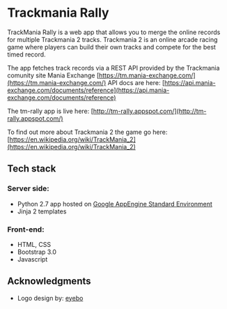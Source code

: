 # Trackmania Rally
TrackMania Rally is a web app that allows you to merge the online records for multiple Trackmania 2 tracks. 
Trackmania 2 is an online arcade racing game where players can build their own tracks and compete for the best timed record.

The app fetches track records via a REST  API provided by the Trackmania comunity site Mania Exchange 
[https://tm.mania-exchange.com/](https://tm.mania-exchange.com/) 
API docs are here: [https://api.mania-exchange.com/documents/reference](https://api.mania-exchange.com/documents/reference)

The tm-rally app is live here: [http://tm-rally.appspot.com/](http://tm-rally.appspot.com/)

To find out more about Trackmania 2 the game go here: [https://en.wikipedia.org/wiki/TrackMania_2](https://en.wikipedia.org/wiki/TrackMania_2)

## Tech stack
### Server side:
 - Python 2.7 app hosted on [Google AppEngine Standard Environment](https://cloud.google.com/appengine/docs/standard/python/runtime)
 - Jinja 2 templates


### Front-end:
 - HTML, CSS
 - Bootstrap 3.0
 - Javascript


## Acknowledgments
 - Logo design by: [eyebo](https://tm.mania-exchange.com/user/profile/15)